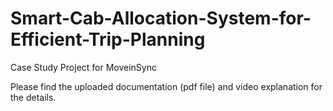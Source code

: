# Smart-Cab-Allocation-System-for-Efficient-Trip-Planning
Case Study Project for MoveinSync

Please find the uploaded documentation (pdf file) and video explanation for the details.
